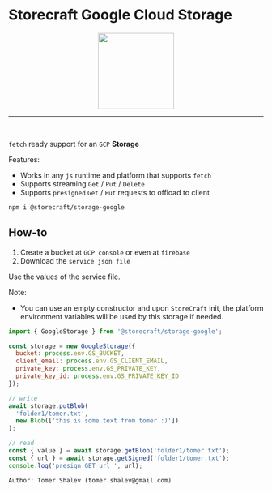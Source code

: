 # Storecraft Google Cloud Storage

<div style="text-align:center">
  <img src='https://storecraft.app/storecraft-color.svg' 
       height='150px' />
</div><hr/><br/>

`fetch` ready support for an `GCP` **Storage**

Features:
- Works in any `js` runtime and platform that supports `fetch`
- Supports streaming `Get` / `Put` / `Delete`
- Supports `presigned` `Get` / `Put` requests to offload to client

```bash
npm i @storecraft/storage-google
```

## How-to
1. Create a bucket at `GCP console` or even at `firebase`
2. Download the `service json file`

Use the values of the service file.

Note:
- You can use an empty constructor and upon `StoreCraft` init, the platform
environment variables will be used by this storage if needed.

```js
import { GoogleStorage } from '@storecraft/storage-google';

const storage = new GoogleStorage({
  bucket: process.env.GS_BUCKET, 
  client_email: process.env.GS_CLIENT_EMAIL, 
  private_key: process.env.GS_PRIVATE_KEY, 
  private_key_id: process.env.GS_PRIVATE_KEY_ID
});

// write
await storage.putBlob(
  'folder1/tomer.txt', 
  new Blob(['this is some text from tomer :)'])
);

// read
const { value } = await storage.getBlob('folder1/tomer.txt');
const { url } = await storage.getSigned('folder1/tomer.txt');
console.log('presign GET url ', url);

```


```text
Author: Tomer Shalev (tomer.shalev@gmail.com)
```